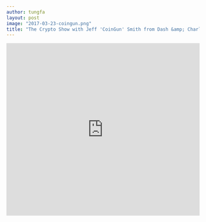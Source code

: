 ```yaml
---
author: tungfa
layout: post
image: "2017-03-23-coingun.png"
title: "The Crypto Show with Jeff 'CoinGun' Smith from Dash &amp; Charlie Shrem"
---
```

<iframe width="100%" height="450" scrolling="no" frameborder="no" src="https://w.soundcloud.com/player/?url=https%3A//api.soundcloud.com/tracks/314044992&amp;auto_play=false&amp;hide_related=false&amp;show_comments=true&amp;show_user=true&amp;show_reposts=false&amp;visual=true"></iframe>
